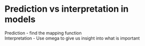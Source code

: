 # Prediction vs interpretation in models
Prediction - find the mapping function<br>Interpretation - Use omega to give us insight into what is important

